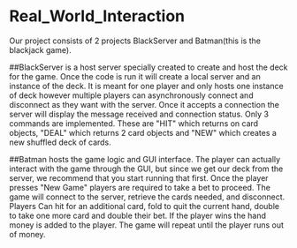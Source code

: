 # Real_World_Interaction

Our project consists of 2 projects BlackServer and Batman(this is the blackjack game).

##BlackServer is a host server specially created to create and host the deck for the game. Once the code is run it will create a local server and an instance of the deck.
It is meant for one player and only hosts one instance of deck however multiple players can asynchronously connect and disconnect as they want with the server. Once it accepts a connection the server will display the message received and connection status. Only 3 commands are implemented. These are "HIT" which returns on card objects, "DEAL" which returns  2 card objects and "NEW" which creates a new shuffled deck of cards.

##Batman hosts the game logic and GUI interface. The player can actually interact with the game through the GUI, but since we get our deck from the server, we recommend that you start running that first. Once the player presses "New Game" players are required to take a bet to proceed. The game will connect to the server, retrieve the cards needed, and disconnect. Players Can hit  for an additional card, fold to quit the current hand, double to take one more card and double their bet.  If the player wins the hand money is added to the player. The game will repeat until the player runs out of money.

